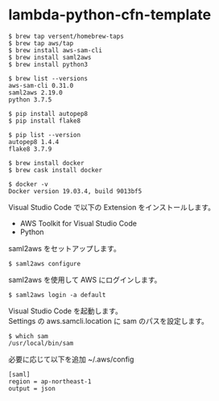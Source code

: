 # lambda-python-cfn-template


```
$ brew tap versent/homebrew-taps
$ brew tap aws/tap
$ brew install aws-sam-cli
$ brew install saml2aws
$ brew install python3

$ brew list --versions
aws-sam-cli 0.31.0
saml2aws 2.19.0
python 3.7.5
```


```
$ pip install autopep8
$ pip install flake8

$ pip list --version
autopep8 1.4.4
flake8 3.7.9
```

```
$ brew install docker
$ brew cask install docker

$ docker -v
Docker version 19.03.4, build 9013bf5
```


Visual Studio Code で以下の Extension をインストールします。

- AWS Toolkit for Visual Studio Code
- Python

saml2aws をセットアップします。

```
$ saml2aws configure
```


saml2aws を使用して AWS にログインします。

```
$ saml2aws login -a default
```


Visual Studio Code を起動します。  
Settings の aws.samcli.location に sam のパスを設定します。

```
$ which sam
/usr/local/bin/sam
```


必要に応じて以下を追加   ~/.aws/config
```
[saml]
region = ap-northeast-1
output = json
```
